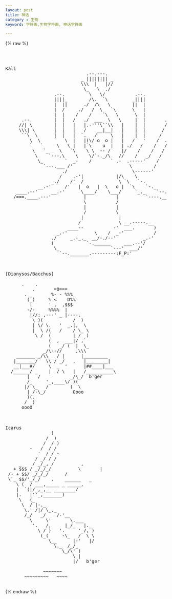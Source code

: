```yaml
---
layout: post
title: 神话
category : 生物
keyword: 字符画,生物字符画, 神话字符画

---
```

{% raw %}
<pre>



Kali
                              .--.---.
                            _ |||||||| _
                            \\\  |   |//
                             \_   \  ./
                  .--.         \   \/           .--.
                  ||||_        /\.  `\         _||||
                  |  ||      ./  /\   \        ||  |
                  |  /     ./   /  \   `\      \   |
                  |  |    /    /    `\   \      \  |
      .--.        |  |   /   ./  ___  \   \     |  |       .--.
     //| \        |  |   |   |.-'''\``\\   |    |  |       / |\\
     \\\| \       |  |   |   /    __|__|   |    |  |      /  ///
      ``\  \      |  |   |  `.   /     \   |    |  |     /  /''
         \  \     `   \  |   |(\/ o  o |   |   /   '    /  .'
         `   `     \   \ |   |`\    u  |   | ./   /    /   /
          \   `_    \   `\    \ \  -- /    |/    /    /   /
           \    `---.\    \    \/`-._/\   //    /   _/   /
            \_        `  _-    /       ` .-  .-----'    /
              `---.___ /'                     \        /
                     ./                        \------'
                    /    .-'|            |/\    \
                 _./    /'  /             \ `\   `-.
            __.-'     /'   |  o   |  \   o |  `\    `-._
    ____.--'     __.-'      \____/    \___/     `_._    `--._____
   /===.____.---'            |           |          `----.____===\
                             \           /
                             |           |
                             /           \
                            |             |
                           /              \ __.-----.__
                       ____--           -'  ___.       )
                   _.-'          \    /  _-'           /
                 ./     _.-_._  __/-./--'          _.-'
                 (            `-.______     ___.--'/
                  \_                   `---'  ___/'
                    `--._______.---------:F_P:' 



[Dionysos/Bacchus]

      .    .
          .       =O===
       . _       %- - %%%
        (_)     % <    D%%
         |      ' ,  ,$$$
        -/-     %%%%  |
         |//; ,---' _ |----.
          \ )(           /  )
          | \/ \.   '  _.|,  \
          |  \ /(   /    / \_ \
           \ /  (        | /  )
                (  ,  ___|/ ,`
                (   _/ (  |  \_
              _/\--//     ,\\\
    _______ _/\\   / |      |_________
   |_______/   \\ / _/   ,   |________|
   __|___#/     \  _  '      |##____|___
  /______/ _    |  / \   |   /__________\
        |   /           _/\_/  b'ger
        /_     '_,____\/ )(
       |/ \_   /        (  \
        | /-\_/          Oooo
        )(.
       /  )
      oooO



Icarus
                 )
               /  )
              /  / )
         -   /  / /
            '  / / -
           / _/ / /
     _    / _/_, /          ,
   + $$$ / _/_/_/          \       |
 /- + $$/ _/_/_/      /
 \`_ $$/'_/_/    .    ______   _
    \ (  / ___,_____ _ _____,
    |  `(|/_,_,__ ________/
    |.   |''_,_______)
     \   (_
      \  / |-._
       \.' /|/ \_._
       /_/   _/    /-'__
         \     \'       \.___
          '.   /,     |_/_   |._
            \ / )   '.     '_/, )
             (_(     -\_   /  \ \
                \__      |-'   |/
                  \._  /_/_
                     \_/\' )
                         \ |
                         |/   b'ger

              ~~~~~~~
       ~~~~~~~~~   ~~~~
 </pre>
{% endraw %}
